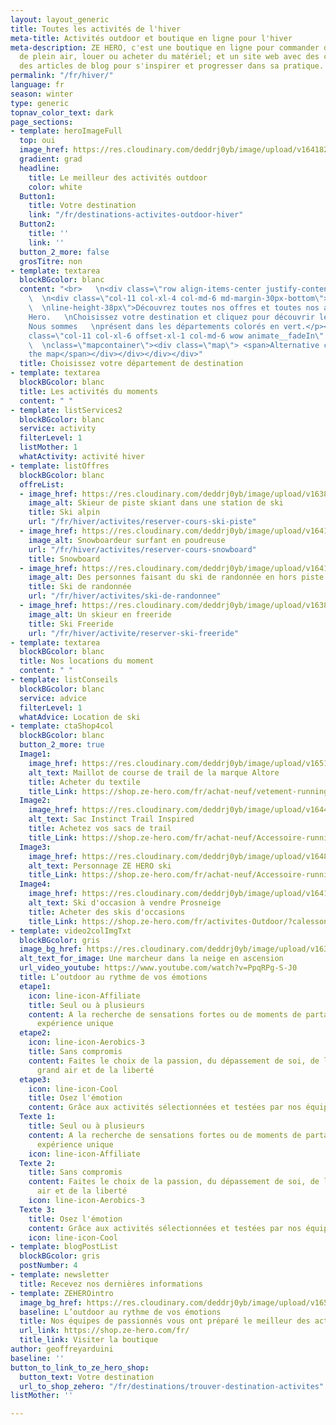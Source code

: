 ```yaml
---
layout: layout_generic
title: Toutes les activités de l'hiver
meta-title: Activités outdoor et boutique en ligne pour l'hiver
meta-description: ZE HERO, c'est une boutique en ligne pour commander des activités
  de plein air, louer ou acheter du matériel; et un site web avec des conseils et
  des articles de blog pour s'inspirer et progresser dans sa pratique.
permalink: "/fr/hiver/"
language: fr
season: winter
type: generic
topnav_color_text: dark
page_sections:
- template: heroImageFull
  top: oui
  image_href: https://res.cloudinary.com/deddrj0yb/image/upload/v1641825166/website/winter/A2104-190_c9ypfm.jpg
  gradient: grad
  headline:
    title: Le meilleur des activités outdoor
    color: white
  Button1:
    title: Votre destination
    link: "/fr/destinations-activites-outdoor-hiver"
  Button2:
    title: ''
    link: ''
  button_2_more: false
  grosTitre: non
- template: textarea
  blockBGcolor: blanc
  content: "<br>   \n<div class=\"row align-items-center justify-content-center\">
    \  \n<div class=\"col-11 col-xl-4 col-md-6 md-margin-30px-bottom\"><p class=\"text-large
    \  \nline-height-38px\">Découvrez toutes nos offres et toutes nos activités Ze
    Hero.   \nChoisissez votre destination et cliquez pour découvrir les activités.
    Nous sommes   \nprésent dans les départements colorés en vert.</p></div> <div
    class=\"col-11 col-xl-6 offset-xl-1 col-md-6 wow animate__fadeIn\" data-wow-delay=\"0.2s\"><div
    \  \nclass=\"mapcontainer\"><div class=\"map\"> <span>Alternative content   \nfor
    the map</span></div></div></div></div>"
  title: Choisissez votre département de destination
- template: textarea
  blockBGcolor: blanc
  title: Les activités du moments
  content: " "
- template: listServices2
  blockBGcolor: blanc
  service: activity
  filterLevel: 1
  listMother: 1
  whatActivity: activité hiver
- template: listOffres
  blockBGcolor: blanc
  offreList:
  - image_href: https://res.cloudinary.com/deddrj0yb/image/upload/v1638883539/website/winter/Ski-descente-groupe-amis_weuk4g.jpg
    image_alt: Skieur de piste skiant dans une station de ski
    title: Ski alpin
    url: "/fr/hiver/activites/reserver-cours-ski-piste"
  - image_href: https://res.cloudinary.com/deddrj0yb/image/upload/v1641896232/website/winter/henry-perks-T-1t1Q1rBn4-unsplash_ivee5n.jpg
    image_alt: Snowboardeur surfant en poudreuse
    url: "/fr/hiver/activites/reserver-cours-snowboard"
    title: Snowboard
  - image_href: https://res.cloudinary.com/deddrj0yb/image/upload/v1641540483/website/winter/guillaume-marques-9HRLg-yzeq8-unsplash_ulzuqx.jpg
    image_alt: Des personnes faisant du ski de randonnée en hors piste
    title: Ski de randonnée
    url: "/fr/hiver/activites/ski-de-randonnee"
  - image_href: https://res.cloudinary.com/deddrj0yb/image/upload/v1638883534/website/winter/Ski-descente-poudreuse_jkfdf6.jpg
    image_alt: Un skieur en freeride
    title: Ski Freeride
    url: "/fr/hiver/activite/reserver-ski-freeride"
- template: textarea
  blockBGcolor: blanc
  title: Nos locations du moment
  content: " "
- template: listConseils
  blockBGcolor: blanc
  service: advice
  filterLevel: 1
  whatAdvice: Location de ski
- template: ctaShop4col
  blockBGcolor: blanc
  button_2_more: true
  Image1:
    image_href: https://res.cloudinary.com/deddrj0yb/image/upload/v1651037463/website/Altore/V%C3%AAtement%20/Bavella_rouge_bk_H_1100x.webp
    alt_text: Maillot de course de trail de la marque Altore
    title: Acheter du textile
    title_Link: https://shop.ze-hero.com/fr/achat-neuf/vetement-running
  Image2:
    image_href: https://res.cloudinary.com/deddrj0yb/image/upload/v1644416055/website/Instinct%20Trail/InStinct_Eklipse_Poles_1250x938_xyrwnl.jpg
    alt_text: Sac Instinct Trail Inspired
    title: Achetez vos sacs de trail
    title_Link: https://shop.ze-hero.com/fr/achat-neuf/Accessoire-running-et-trail/Sac-et-Sac-%C3%A0-dos-running
  Image3:
    image_href: https://res.cloudinary.com/deddrj0yb/image/upload/v1648196348/website/assets/Personnages%20poses/Ski.png
    alt_text: Personnage ZE HERO ski
    title_Link: https://shop.ze-hero.com/fr/achat-neuf/Accessoire-running-et-trail/Sac-et-Sac-%C3%A0-dos-running
  Image4:
    image_href: https://res.cloudinary.com/deddrj0yb/image/upload/v1641566463/website/Conseil%20Equiepement/speezone16R_xhbtls.jpg
    alt_text: Ski d'occasion à vendre Prosneige
    title: Acheter des skis d'occasions
    title_Link: https://shop.ze-hero.com/fr/activites-Outdoor/?calessonstype=all&catypegenderlistsummer=all&calessonsactivitytype=Coaching&start-date=
- template: video2colImgTxt
  blockBGcolor: gris
  image_bg_href: https://res.cloudinary.com/deddrj0yb/image/upload/v1638883531/website/winter/Randonne-neige-seul_mxdyy6.jpg
  alt_text_for_image: Une marcheur dans la neige en ascension
  url_video_youtube: https://www.youtube.com/watch?v=PpqRPg-S-J0
  title: L’outdoor au rythme de vos émotions
  etape1:
    icon: line-icon-Affiliate
    title: Seul ou à plusieurs
    content: A la recherche de sensations fortes ou de moments de partage, vivez une
      expérience unique
  etape2:
    icon: line-icon-Aerobics-3
    title: Sans compromis
    content: Faites le choix de la passion, du dépassement de soi, de la fierté, du
      grand air et de la liberté
  etape3:
    icon: line-icon-Cool
    title: Osez l'émotion
    content: Grâce aux activités sélectionnées et testées par nos équipes professionnelles
  Texte 1:
    title: Seul ou à plusieurs
    content: A la recherche de sensations fortes ou de moments de partage, vivez une
      expérience unique
    icon: line-icon-Affiliate
  Texte 2:
    title: Sans compromis
    content: Faites le choix de la passion, du dépassement de soi, de la fierté, du       grand
      air et de la liberté
    icon: line-icon-Aerobics-3
  Texte 3:
    title: Osez l'émotion
    content: Grâce aux activités sélectionnées et testées par nos équipes professionnelles
    icon: line-icon-Cool
- template: blogPostList
  blockBGcolor: gris
  postNumber: 4
- template: newsletter
  title: Recevez nos dernières informations
- template: ZEHEROintro
  image_bg_href: https://res.cloudinary.com/deddrj0yb/image/upload/v1650965162/website/logo/Image%20Background/ZEHERO_TEAM_BACKGROUND.png
  baseline: L’outdoor au rythme de vos émotions
  title: Nos équipes de passionnés vous ont préparé le meilleur des activités outdoor
  url_link: https://shop.ze-hero.com/fr/
  title_link: Visiter la boutique
author: geoffreyarduini
baseline: ''
button_to_link_to_ze_hero_shop:
  button_text: Votre destination
  url_to_shop_zehero: "/fr/destinations/trouver-destination-activites"
listMother: ''

---
```

